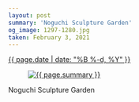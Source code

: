 ```yaml
---
layout: post
summary: 'Noguchi Sculpture Garden'
og_image: 1297-1280.jpg
taken: February 3, 2021
---
```


<div class="post">
 <time>
  <a href="/1297">
   {{ page.date | date: "%B %-d, %Y" }}
  </a>
 </time>
 <a href="/1297">
  <figure data-taken="2/3/2021">
   <img alt="{{ page.summary }}" sizes="(min-width: 700px) 50vw, calc(100vw - 2rem)" src="{{ site.assets_url }}/1297-640.jpg" srcset="{{ site.assets_url }}/1297-320.jpg 320w, {{ site.assets_url }}/1297-640.jpg 640w, {{ site.assets_url }}/1297-960.jpg 960w, {{ site.assets_url }}/1297-1280.jpg 1280w"/>
  </figure>
 </a>
 <span>
  Noguchi Sculpture Garden
 </span>
</div>
